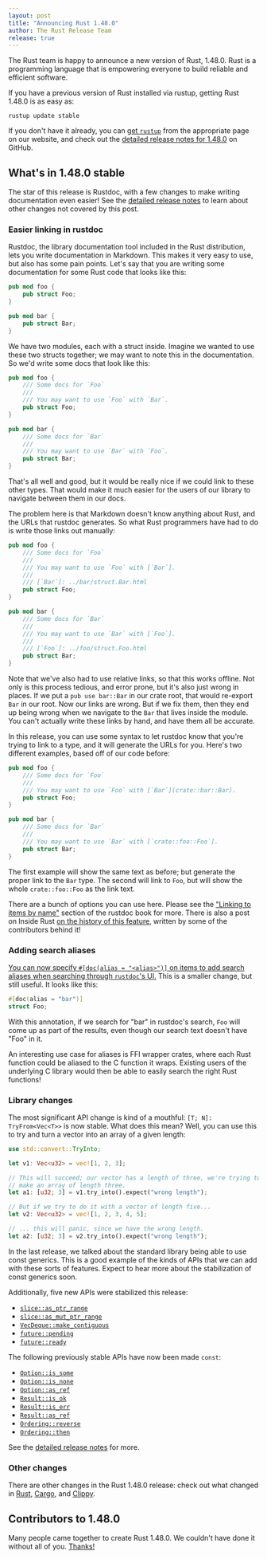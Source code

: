 ```yaml
---
layout: post
title: "Announcing Rust 1.48.0"
author: The Rust Release Team
release: true
---
```


The Rust team is happy to announce a new version of Rust, 1.48.0. Rust is a
programming language that is empowering everyone to build reliable and
efficient software.

If you have a previous version of Rust installed via rustup, getting Rust
1.48.0 is as easy as:

```console
rustup update stable
```

If you don't have it already, you can [get `rustup`][install] from the
appropriate page on our website, and check out the [detailed release notes for
1.48.0][notes] on GitHub.

[install]: https://www.rust-lang.org/tools/install
[notes]: https://github.com/rust-lang/rust/blob/master/RELEASES.md#version-1480-2020-11-19

## What's in 1.48.0 stable

The star of this release is Rustdoc, with a few changes to make writing
documentation even easier! See the [detailed release notes][notes] to learn
about other changes not covered by this post.

### Easier linking in rustdoc

Rustdoc, the library documentation tool included in the Rust distribution,
lets you write documentation in Markdown. This makes it very easy to use, but
also has some pain points. Let's say that you are writing some documentation
for some Rust code that looks like this:

```rust
pub mod foo {
    pub struct Foo;
}

pub mod bar {
    pub struct Bar;
}
```

We have two modules, each with a struct inside. Imagine we wanted to use these
two structs together; we may want to note this in the documentation. So we'd
write some docs that look like this:

```rust
pub mod foo {
    /// Some docs for `Foo`
    ///
    /// You may want to use `Foo` with `Bar`.
    pub struct Foo;
}

pub mod bar {
    /// Some docs for `Bar`
    ///
    /// You may want to use `Bar` with `Foo`.
    pub struct Bar;
}
```

That's all well and good, but it would be really nice if we could link to these
other types. That would make it much easier for the users of our library to
navigate between them in our docs.

The problem here is that Markdown doesn't know anything about Rust, and the
URLs that rustdoc generates. So what Rust programmers have had to do is write
those links out manually:

```rust
pub mod foo {
    /// Some docs for `Foo`
    ///
    /// You may want to use `Foo` with [`Bar`].
    ///
    /// [`Bar`]: ../bar/struct.Bar.html
    pub struct Foo;
}

pub mod bar {
    /// Some docs for `Bar`
    ///
    /// You may want to use `Bar` with [`Foo`].
    ///
    /// [`Foo`]: ../foo/struct.Foo.html
    pub struct Bar;
}
```

Note that we've also had to use relative links, so that this works offline.
Not only is this process tedious, and error prone, but it's also just wrong
in places. If we put a `pub use bar::Bar` in our crate root, that would
re-export `Bar` in our root. Now our links are wrong. But if we fix them,
then they end up being wrong when we navigate to the `Bar` that lives inside
the module. You can't actually write these links by hand, and have them all
be accurate.

In this release, you can use some syntax to let rustdoc know that you're
trying to link to a type, and it will generate the URLs for you. Here's
two different examples, based off of our code before:

```rust
pub mod foo {
    /// Some docs for `Foo`
    ///
    /// You may want to use `Foo` with [`Bar`](crate::bar::Bar).
    pub struct Foo;
}

pub mod bar {
    /// Some docs for `Bar`
    ///
    /// You may want to use `Bar` with [`crate::foo::Foo`].
    pub struct Bar;
}
```

The first example will show the same text as before; but generate the proper
link to the `Bar` type. The second will link to `Foo`, but will show the whole
`crate::foo::Foo` as the link text.

There are a bunch of options you can use here. Please see the ["Linking to
items by name"][intra-docs] section of the rustdoc book for more. There is also
a post on Inside Rust [on the history of this feature][intra-history], written
by some of the contributors behind it!

[intra-docs]: https://doc.rust-lang.org/rustdoc/write-documentation/linking-to-items-by-name.html
[intra-history]: https://blog.rust-lang.org/inside-rust/2020/09/17/stabilizing-intra-doc-links.html

### Adding search aliases

[You can now specify `#[doc(alias = "<alias>")]` on items to add search
aliases when searching through `rustdoc`'s UI.][75740] This is a smaller change,
but still useful. It looks like this:

```rust
#[doc(alias = "bar")]
struct Foo;
```

With this annotation, if we search for "bar" in rustdoc's search, `Foo` will
come up as part of the results, even though our search text doesn't have
"Foo" in it.

An interesting use case for aliases is FFI wrapper crates, where each Rust
function could be aliased to the C function it wraps. Existing users of the
underlying C library would then be able to easily search the right Rust
functions!

[75740]: https://github.com/rust-lang/rust/pull/75740/

### Library changes

The most significant API change is kind of a mouthful: `[T; N]: TryFrom<Vec<T>>`
is now stable. What does this mean? Well, you can use this to try and turn
a vector into an array of a given length:

```rust
use std::convert::TryInto;

let v1: Vec<u32> = vec![1, 2, 3];

// This will succeed; our vector has a length of three, we're trying to
// make an array of length three.
let a1: [u32; 3] = v1.try_into().expect("wrong length");

// But if we try to do it with a vector of length five...
let v2: Vec<u32> = vec![1, 2, 3, 4, 5];

// ... this will panic, since we have the wrong length.
let a2: [u32; 3] = v2.try_into().expect("wrong length");
```

In the last release, we talked about the standard library being able to use
const generics. This is a good example of the kinds of APIs that we can add
with these sorts of features. Expect to hear more about the stabilization of
const generics soon.

Additionally, five new APIs were stabilized this release:

- [`slice::as_ptr_range`]
- [`slice::as_mut_ptr_range`]
- [`VecDeque::make_contiguous`]
- [`future::pending`]
- [`future::ready`]

The following previously stable APIs have now been made `const`:

- [`Option::is_some`]
- [`Option::is_none`]
- [`Option::as_ref`]
- [`Result::is_ok`]
- [`Result::is_err`]
- [`Result::as_ref`]
- [`Ordering::reverse`]
- [`Ordering::then`]

See the [detailed release notes][notes] for more.

[`Option::is_some`]: https://doc.rust-lang.org/std/option/enum.Option.html#method.is_some
[`Option::is_none`]: https://doc.rust-lang.org/std/option/enum.Option.html#method.is_none
[`Option::as_ref`]: https://doc.rust-lang.org/std/option/enum.Option.html#method.as_ref
[`Result::is_ok`]: https://doc.rust-lang.org/std/result/enum.Result.html#method.is_ok
[`Result::is_err`]: https://doc.rust-lang.org/std/result/enum.Result.html#method.is_err
[`Result::as_ref`]: https://doc.rust-lang.org/std/result/enum.Result.html#method.as_ref
[`Ordering::reverse`]: https://doc.rust-lang.org/std/cmp/enum.Ordering.html#method.reverse
[`Ordering::then`]: https://doc.rust-lang.org/std/cmp/enum.Ordering.html#method.then
[`slice::as_ptr_range`]: https://doc.rust-lang.org/std/primitive.slice.html#method.as_ptr_range
[`slice::as_mut_ptr_range`]: https://doc.rust-lang.org/std/primitive.slice.html#method.as_mut_ptr_range
[`VecDeque::make_contiguous`]: https://doc.rust-lang.org/std/collections/struct.VecDeque.html#method.make_contiguous
[`future::pending`]: https://doc.rust-lang.org/std/future/fn.pending.html
[`future::ready`]: https://doc.rust-lang.org/std/future/fn.ready.html

### Other changes

[relnotes-cargo]: https://github.com/rust-lang/cargo/blob/master/CHANGELOG.md#cargo-148-2020-11-19
[relnotes-clippy]: https://github.com/rust-lang/rust-clippy/blob/master/CHANGELOG.md#rust-148

There are other changes in the Rust 1.48.0 release: check out what changed in
[Rust][notes], [Cargo][relnotes-cargo], and [Clippy][relnotes-clippy].

## Contributors to 1.48.0

Many people came together to create Rust 1.48.0. We couldn't have done it
without all of you. [Thanks!](https://thanks.rust-lang.org/rust/1.48.0/)
